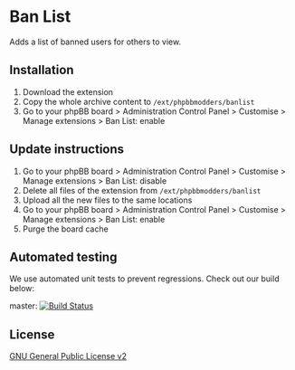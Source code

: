 # Ban List

Adds a list of banned users for others to view.

## Installation

1. Download the extension
2. Copy the whole archive content to `/ext/phpbbmodders/banlist`
3. Go to your phpBB board > Administration Control Panel > Customise > Manage extensions > Ban List: enable

## Update instructions

1. Go to your phpBB board > Administration Control Panel > Customise > Manage extensions > Ban List: disable
2. Delete all files of the extension from `/ext/phpbbmodders/banlist`
3. Upload all the new files to the same locations
4. Go to your phpBB board > Administration Control Panel > Customise > Manage extensions > Ban List: enable
5. Purge the board cache

## Automated testing

We use automated unit tests to prevent regressions. Check out our build below:

master: [![Build Status](https://github.com/phpbbmodders/banlist/workflows/Tests/badge.svg)](https://github.com/phpbbmodders/banlist/actions)

## License

[GNU General Public License v2](license.txt)

